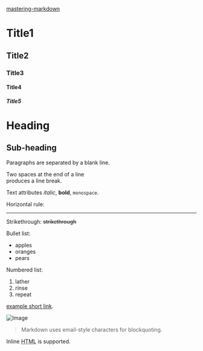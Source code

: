 [mastering-markdown](https://guides.github.com/features/mastering-markdown/)

# Title1
## Title2
### Title3
#### Title4
##### Title5

Heading
=======

Sub-heading
-----------

Paragraphs are separated
by a blank line.

Two spaces at the end of a line  
produces a line break.

Text attributes _italic_, 
**bold**, `monospace`.

Horizontal rule:

---

Strikethrough:
~~strikethrough~~


Bullet list:
  * apples
  * oranges
  * pears

Numbered list:

  1. lather
  2. rinse
  3. repeat
  
 [example short link](http://example.com).

![Image](Icon-pictures.png "icon")

> Markdown uses email-style 
> characters for blockquoting.

Inline <abbr title="Hypertext Markup Language">HTML</abbr> is supported.
